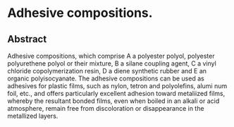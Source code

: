 # Adhesive compositions.

## Abstract
Adhesive compositions, which comprise A a polyester polyol, polyester polyurethene polyol or their mixture, B a silane coupling agent, C a vinyl chloride copolymerization resin, D a diene synthetic rubber and E an organic polyisocyanate. The adhesive compositions can be used as adhesives for plastic films, such as nylon, tetron and polyolefins, alumi num foil, etc., and offers particularly excellent adhesion toward metaliized films, whereby the resultant bonded films, even when boiled in an alkali or acid atmosphere, remain free from discoloration or disappearance in the metallized layers.